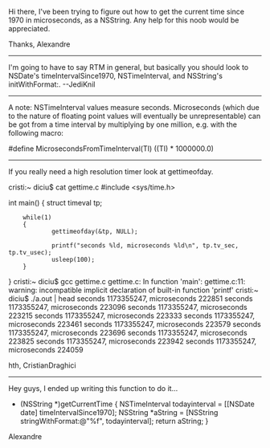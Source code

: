 

Hi there, I've been trying to figure out how to get the current time since 1970 in microseconds, as a NSString. Any help for this noob would be appreciated.

Thanks,
Alexandre

----
I'm going to have to say RTM in general, but basically you should look to NSDate's     timeIntervalSince1970, NSTimeInterval, and NSString's     initWithFormat:. --JediKnil

----

A note: NSTimeInterval values measure seconds. Microseconds (which due to the nature of floating point values will eventually be unrepresentable) can be got from a time interval by multiplying by one million, e.g. with the following macro:

    
#define MicrosecondsFromTimeInterval(TI) ((TI) * 1000000.0)


----
If you really need a high resolution timer look at gettimeofday.

    
cristi:~ diciu$ cat gettime.c 
#include <sys/time.h>

int main()
{
        struct timeval tp;

        while(1)
        {
                gettimeofday(&tp, NULL);

                printf("seconds %ld, microseconds %ld\n", tp.tv_sec, tp.tv_usec);
                usleep(100);
        }
}
cristi:~ diciu$ gcc gettime.c 
gettime.c: In function 'main':
gettime.c:11: warning: incompatible implicit declaration of built-in function 'printf'
cristi:~ diciu$ ./a.out | head
seconds 1173355247, microseconds 222851
seconds 1173355247, microseconds 223096
seconds 1173355247, microseconds 223215
seconds 1173355247, microseconds 223333
seconds 1173355247, microseconds 223461
seconds 1173355247, microseconds 223579
seconds 1173355247, microseconds 223696
seconds 1173355247, microseconds 223825
seconds 1173355247, microseconds 223942
seconds 1173355247, microseconds 224059


hth, CristianDraghici


----

Hey guys, I ended up writing this function to do it...

    
- (NSString *)getCurrentTime
{
NSTimeInterval todayinterval = [[NSDate date] timeIntervalSince1970];
NSString *aString = [NSString stringWithFormat:@"%f", todayinterval];
return aString;
}


Alexandre
